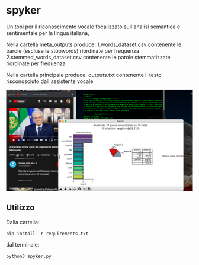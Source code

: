 # spyker
Un tool per il riconoscimento vocale focalizzato sull'analisi semantica e sentimentale per la lingua italiana,

Nella cartella meta_outputs produce:
1.words_dataset.csv contenente le parole (escluse le stopwords) riordinate per frequenza
2.stemmed_words_dataset.csv contenente le parole stemmatizzate riordinate per frequenza

Nella cartella principale produce:
outputs.txt contenente il testo risconosciuto dall'assistente vocale

![Screenshot](screen.png)


## Utilizzo
Dalla cartella:
```
pip install -r requirements.txt
```

dal terminale:
```
python3 spyker.py
```



